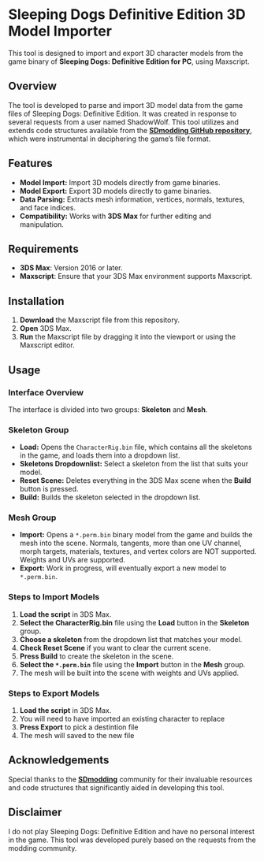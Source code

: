 # Sleeping Dogs Definitive Edition 3D Model Importer

This tool is designed to import and export 3D character models from the game binary of **Sleeping Dogs: Definitive Edition for PC**, using Maxscript.

## Overview

The tool is developed to parse and import 3D model data from the game files of Sleeping Dogs: Definitive Edition. It was created in response to several requests from a user named ShadowWolf. This tool utilizes and extends code structures available from the **[SDmodding GitHub repository](https://github.com/SDmodding)**, which were instrumental in deciphering the game’s file format.

## Features

- **Model Import:** Import 3D models directly from game binaries.
- **Model Export:** Export 3D models directly to game binaries.
- **Data Parsing:** Extracts mesh information, vertices, normals, textures, and face indices.
- **Compatibility:** Works with **3DS Max** for further editing and manipulation.

## Requirements

- **3DS Max**: Version 2016 or later.
- **Maxscript**: Ensure that your 3DS Max environment supports Maxscript.

## Installation

1. **Download** the Maxscript file from this repository.
2. **Open** 3DS Max.
3. **Run** the Maxscript file by dragging it into the viewport or using the Maxscript editor.

## Usage

### Interface Overview

The interface is divided into two groups: **Skeleton** and **Mesh**.

### Skeleton Group

- **Load:** Opens the `CharacterRig.bin` file, which contains all the skeletons in the game, and loads them into a dropdown list.
- **Skeletons Dropdownlist:** Select a skeleton from the list that suits your model.
- **Reset Scene:** Deletes everything in the 3DS Max scene when the **Build** button is pressed.
- **Build:** Builds the skeleton selected in the dropdown list.

### Mesh Group

- **Import:** Opens a `*.perm.bin` binary model from the game and builds the mesh into the scene. Normals, tangents, more than one UV channel, morph targets, materials, textures, and vertex colors are NOT supported. Weights and UVs are supported.
- **Export:** Work in progress, will eventually export a new model to `*.perm.bin`.

### Steps to Import Models

1. **Load the script** in 3DS Max.
2. **Select the CharacterRig.bin** file using the **Load** button in the **Skeleton** group.
3. **Choose a skeleton** from the dropdown list that matches your model.
4. **Check Reset Scene** if you want to clear the current scene.
5. **Press Build** to create the skeleton in the scene.
6. **Select the `*.perm.bin`** file using the **Import** button in the **Mesh** group.
7. The mesh will be built into the scene with weights and UVs applied.

### Steps to Export Models

1. **Load the script** in 3DS Max.
2. You will need to have imported an existing character to replace
3. **Press Export** to pick a destintion file
5. The mesh will saved to the new file

## Acknowledgements

Special thanks to the **[SDmodding](https://github.com/SDmodding)** community for their invaluable resources and code structures that significantly aided in developing this tool.

## Disclaimer

I do not play Sleeping Dogs: Definitive Edition and have no personal interest in the game. This tool was developed purely based on the requests from the modding community.
